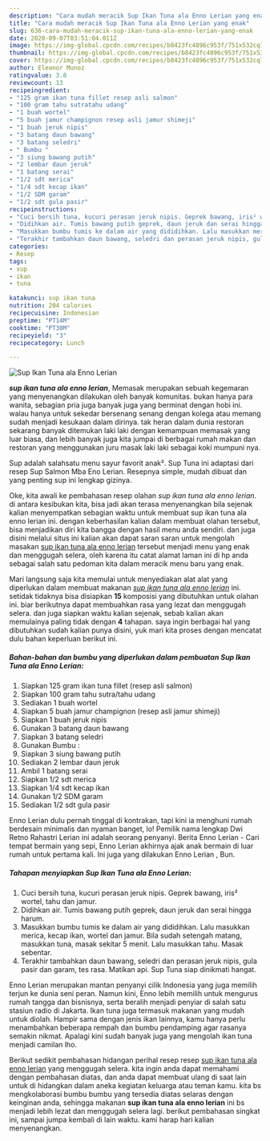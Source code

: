 ```yaml
---
description: "Cara mudah meracik Sup Ikan Tuna ala Enno Lerian yang enak"
title: "Cara mudah meracik Sup Ikan Tuna ala Enno Lerian yang enak"
slug: 636-cara-mudah-meracik-sup-ikan-tuna-ala-enno-lerian-yang-enak
date: 2020-09-07T03:51:04.011Z
image: https://img-global.cpcdn.com/recipes/b8423fc4896c953f/751x532cq70/sup-ikan-tuna-ala-enno-lerian-foto-resep-utama.jpg
thumbnail: https://img-global.cpcdn.com/recipes/b8423fc4896c953f/751x532cq70/sup-ikan-tuna-ala-enno-lerian-foto-resep-utama.jpg
cover: https://img-global.cpcdn.com/recipes/b8423fc4896c953f/751x532cq70/sup-ikan-tuna-ala-enno-lerian-foto-resep-utama.jpg
author: Eleanor Munoz
ratingvalue: 3.8
reviewcount: 13
recipeingredient:
- "125 gram ikan tuna fillet resep asli salmon"
- "100 gram tahu sutratahu udang"
- "1 buah wortel"
- "5 buah jamur champignon resep asli jamur shimeji"
- "1 buah jeruk nipis"
- "3 batang daun bawang"
- "3 batang seledri"
- " Bumbu "
- "3 siung bawang putih"
- "2 lembar daun jeruk"
- "1 batang serai"
- "1/2 sdt merica"
- "1/4 sdt kecap ikan"
- "1/2 SDM garam"
- "1/2 sdt gula pasir"
recipeinstructions:
- "Cuci bersih tuna, kucuri perasan jeruk nipis. Geprek bawang, iris² wortel, tahu dan jamur."
- "Didihkan air. Tumis bawang putih geprek, daun jeruk dan serai hingga harum."
- "Masukkan bumbu tumis ke dalam air yang dididihkan. Lalu masukkan merica, kecap ikan, wortel dan jamur. Bila sudah setengah matang, masukkan tuna, masak sekitar 5 menit. Lalu masukkan tahu. Masak sebentar."
- "Terakhir tambahkan daun bawang, seledri dan perasan jeruk nipis, gula pasir dan garam, tes rasa. Matikan api. Sup Tuna siap dinikmati hangat."
categories:
- Resep
tags:
- sup
- ikan
- tuna

katakunci: sup ikan tuna 
nutrition: 204 calories
recipecuisine: Indonesian
preptime: "PT14M"
cooktime: "PT30M"
recipeyield: "3"
recipecategory: Lunch

---
```



![Sup Ikan Tuna ala Enno Lerian](https://img-global.cpcdn.com/recipes/b8423fc4896c953f/751x532cq70/sup-ikan-tuna-ala-enno-lerian-foto-resep-utama.jpg)

<b><i>sup ikan tuna ala enno lerian</i></b>, Memasak merupakan sebuah kegemaran yang menyenangkan dilakukan oleh banyak komunitas. bukan hanya para wanita, sebagian pria juga banyak juga yang berminat dengan hobi ini. walau hanya untuk sekedar bersenang senang dengan kolega atau memang sudah menjadi kesukaan dalam dirinya. tak heran dalam dunia restoran sekarang banyak ditemukan laki laki dengan kemampuan memasak yang luar biasa, dan lebih banyak juga kita jumpai di berbagai rumah makan dan restoran yang menggunakan juru masak laki laki sebagai koki mumpuni nya.

Sup adalah salahsatu menu sayur favorit anak². Sup Tuna ini adaptasi dari resep Sup Salmon Mba Eno Lerian. Resepnya simple, mudah dibuat dan yang penting sup ini lengkap gizinya.

Oke, kita awali ke pembahasan resep olahan <i>sup ikan tuna ala enno lerian</i>. di antara kesibukan kita, bisa jadi akan terasa menyenangkan bila sejenak kalian menyempatkan sebagian waktu untuk membuat sup ikan tuna ala enno lerian ini. dengan keberhasilan kalian dalam membuat olahan tersebut, bisa menjadikan diri kita bangga dengan hasil menu anda sendiri. dan juga disini melalui situs ini kalian akan dapat saran saran untuk mengolah masakan <u>sup ikan tuna ala enno lerian</u> tersebut menjadi menu yang enak dan menggugah selera, oleh karena itu catat alamat laman ini di hp anda sebagai salah satu pedoman kita dalam meracik menu baru yang enak.


Mari langsung saja kita memulai untuk menyediakan alat alat yang diperlukan dalam membuat makanan <u><i>sup ikan tuna ala enno lerian</i></u> ini. setidak tidaknya bisa disiapkan <b>15</b> komposisi yang dibutuhkan untuk olahan ini. biar berikutnya dapat membuahkan rasa yang lezat dan menggugah selera. dan juga siapkan waktu kalian sejenak, sebab kalian akan memulainya paling tidak dengan <b>4</b> tahapan. saya ingin berbagai hal yang dibutuhkan sudah kalian punya disini, yuk mari kita proses dengan mencatat dulu bahan keperluan berikut ini.

<!--inarticleads1-->

##### Bahan-bahan dan bumbu yang diperlukan dalam pembuatan Sup Ikan Tuna ala Enno Lerian:

1. Siapkan 125 gram ikan tuna fillet (resep asli salmon)
1. Siapkan 100 gram tahu sutra/tahu udang
1. Sediakan 1 buah wortel
1. Siapkan 5 buah jamur champignon (resep asli jamur shimeji)
1. Siapkan 1 buah jeruk nipis
1. Gunakan 3 batang daun bawang
1. Siapkan 3 batang seledri
1. Gunakan  Bumbu :
1. Siapkan 3 siung bawang putih
1. Sediakan 2 lembar daun jeruk
1. Ambil 1 batang serai
1. Siapkan 1/2 sdt merica
1. Siapkan 1/4 sdt kecap ikan
1. Gunakan 1/2 SDM garam
1. Sediakan 1/2 sdt gula pasir


Enno Lerian dulu pernah tinggal di kontrakan, tapi kini ia menghuni rumah berdesain minimalis dan nyaman banget, lo! Pemilik nama lengkap Dwi Retno Rahastri Lerian ini adalah seorang penyanyi. Berita Enno Lerian - Cari tempat bermain yang sepi, Enno Lerian akhirnya ajak anak bermain di luar rumah untuk pertama kali. Ini juga yang dilakukan Enno Lerian , Bun. 

<!--inarticleads2-->

##### Tahapan menyiapkan Sup Ikan Tuna ala Enno Lerian:

1. Cuci bersih tuna, kucuri perasan jeruk nipis. Geprek bawang, iris² wortel, tahu dan jamur.
1. Didihkan air. Tumis bawang putih geprek, daun jeruk dan serai hingga harum.
1. Masukkan bumbu tumis ke dalam air yang dididihkan. Lalu masukkan merica, kecap ikan, wortel dan jamur. Bila sudah setengah matang, masukkan tuna, masak sekitar 5 menit. Lalu masukkan tahu. Masak sebentar.
1. Terakhir tambahkan daun bawang, seledri dan perasan jeruk nipis, gula pasir dan garam, tes rasa. Matikan api. Sup Tuna siap dinikmati hangat.


Enno Lerian merupakan mantan penyanyi cilik Indonesia yang juga memilih terjun ke dunia seni peran. Namun kini, Enno lebih memilih untuk mengurus rumah tangga dan bisnisnya, serta beralih menjadi penyiar di salah satu stasiun radio di Jakarta. Ikan tuna juga termasuk makanan yang mudah untuk diolah. Hampir sama dengan jenis ikan lainnya, kamu hanya perlu menambahkan beberapa rempah dan bumbu pendamping agar rasanya semakin nikmat. Apalagi kini sudah banyak juga yang mengolah ikan tuna menjadi camilan lho. 

Berikut sedikit pembahasan hidangan perihal resep resep <u>sup ikan tuna ala enno lerian</u> yang menggugah selera. kita ingin anda dapat memahami dengan pembahasan diatas, dan anda dapat membuat ulang di saat lain untuk di hidangkan dalam aneka kegiatan keluarga atau teman kamu. kita bs mengkolaborasi bumbu bumbu yang tersedia diatas selaras dengan keinginan anda, sehingga makanan <b>sup ikan tuna ala enno lerian</b> ini bs menjadi lebih lezat dan menggugah selera lagi. berikut pembahasan singkat ini, sampai jumpa kembali di lain waktu. kami harap hari kalian menyenangkan.
